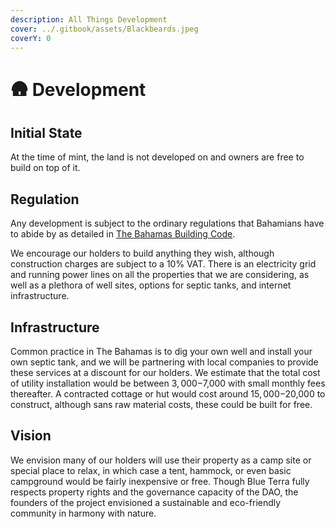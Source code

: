 ```yaml
---
description: All Things Development
cover: ../.gitbook/assets/Blackbeards.jpeg
coverY: 0
---
```


# 🛖 Development

## Initial State

At the time of mint, the land is not developed on and owners are free to build on top of it.&#x20;

## Regulation

Any development is subject to the ordinary regulations that Bahamians have to abide by as detailed in [The Bahamas Building Code](https://www.bahamas.gov.bs/wps/wcm/connect/d7ebcbad-f9b6-42e3-aff2-79f83bd91810/Bahamas%2BBuilding%2BCode%2B3rd%2BEd.pdf?MOD=AJPERES).&#x20;

We encourage our holders to build anything they wish, although construction charges are subject to a 10% VAT. There is an electricity grid and running power lines on all the properties that we are considering, as well as a plethora of well sites, options for septic tanks, and internet infrastructure.&#x20;

## Infrastructure

Common practice in The Bahamas is to dig your own well and install your own septic tank, and we will be partnering with local companies to provide these services at a discount for our holders. We estimate that the total cost of utility installation would be between $3,000-$7,000 with small monthly fees thereafter. A contracted cottage or hut would cost around $15,000-$20,000 to construct, although sans raw material costs, these could be built for free.&#x20;

## Vision

We envision many of our holders will use their property as a camp site or special place to relax, in which case a tent, hammock, or even basic campground would be fairly inexpensive or free. Though Blue Terra fully respects property rights and the governance capacity of the DAO, the founders of the project envisioned a sustainable and eco-friendly community in harmony with nature.&#x20;
